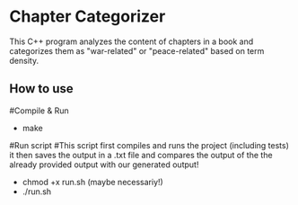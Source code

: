 # Chapter Categorizer

This C++ program analyzes the content of chapters in a book and categorizes them as "war-related" or "peace-related" based on term density.

## How to use

#Compile & Run
- make

#Run script
#This script first compiles and runs the project (including tests) it then saves the output in a .txt file and compares the output of the the already provided output with our generated output!
- chmod +x run.sh (maybe necessariy!)
- ./run.sh



